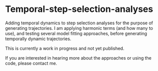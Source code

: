 # Temporal-step-selection-analyses

Adding temporal dynamics to step selection analyses for the purpose of generating trajectories. I am applying harmonic terms (and how many to use), and testing several model fitting approaches, before generating temporally dynamic trajectories.

This is currently a work in progress and not yet published.

If you are interested in hearing more about the approaches or using the code, please contact me.
